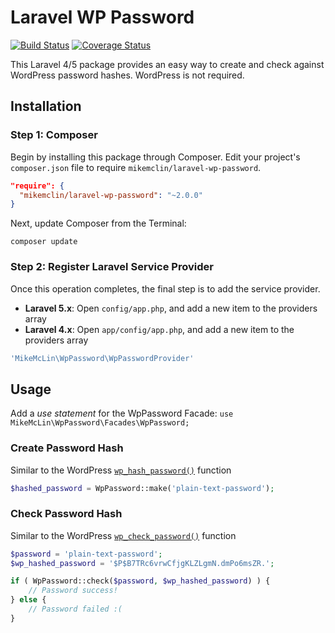 Laravel WP Password
===================

[![Build Status](https://img.shields.io/travis/mikemclin/laravel-wp-password/master.svg?style=flat-square)](https://travis-ci.org/mikemclin/laravel-wp-password)
[![Coverage Status](https://img.shields.io/coveralls/mikemclin/laravel-wp-password/master.svg?style=flat-square)](https://coveralls.io/r/mikemclin/laravel-wp-password?branch=master)

This Laravel 4/5 package provides an easy way to create and check against WordPress password hashes. WordPress is not required.


Installation
------------

### Step 1: Composer

Begin by installing this package through Composer. Edit your project's `composer.json` file to require `mikemclin/laravel-wp-password`.

```json
"require": {
  "mikemclin/laravel-wp-password": "~2.0.0"
}
```

Next, update Composer from the Terminal:

```shell
composer update
```

### Step 2: Register Laravel Service Provider

Once this operation completes, the final step is to add the service provider.

* **Laravel 5.x**: Open `config/app.php`, and add a new item to the providers array
* **Laravel 4.x**: Open `app/config/app.php`, and add a new item to the providers array

```php
'MikeMcLin\WpPassword\WpPasswordProvider'
```


Usage
-----

Add a _use statement_ for the WpPassword Facade: `use MikeMcLin\WpPassword\Facades\WpPassword;`

### Create Password Hash

Similar to the WordPress [`wp_hash_password()`](http://codex.wordpress.org/Function_Reference/wp_hash_password) function

```php
$hashed_password = WpPassword::make('plain-text-password');
```

### Check Password Hash

Similar to the WordPress [`wp_check_password()`](http://codex.wordpress.org/Function_Reference/wp_check_password) function

```php
$password = 'plain-text-password';
$wp_hashed_password = '$P$B7TRc6vrwCfjgKLZLgmN.dmPo6msZR.';

if ( WpPassword::check($password, $wp_hashed_password) ) {
    // Password success!
} else {
    // Password failed :(
}
```
